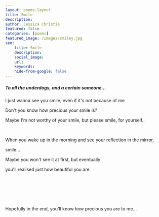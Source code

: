 ```yaml
---
layout: poems-layout
title: Smile
description: 
author: Jessica Christie
featured: false
categories: [poems]
featured_image: /images/smiley.jpg
seo:
    title: Smile
    description: 
    social_image:
    url:
    keywords:
    hide-from-google: false
---
```

##### To all the underdogs, and a certain someone...

I just wanna see you smile, even if it's not because of me

Don't you know how precious your smile is?

Maybe I'm not worthy of your smile, but please smile, for yourself..

&nbsp;

When you wake up in the morning and see your reflection in the mirror,

smile...

Maybe you won't see it at first, but eventually

you'll realised just how beautiful you are

&nbsp;

&nbsp;

&nbsp;

Hopefully in the end, you'll know how precious you are to me...

&nbsp;

